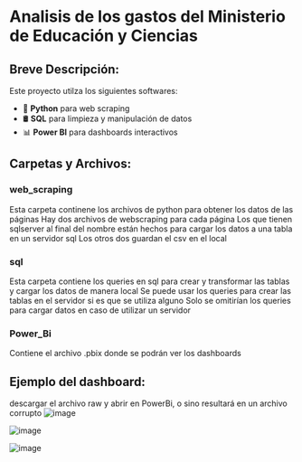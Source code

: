 # Analisis de los gastos del Ministerio de Educación y Ciencias
## Breve Descripción:
Este proyecto utilza los siguientes softwares:
- 🐍 **Python** para web scraping
- 🛢️ **SQL** para limpieza y manipulación de datos
- 📊 **Power BI** para dashboards interactivos

## Carpetas y Archivos:
### web_scraping
Esta carpeta continene los archivos de python para obtener los datos de las páginas
Hay dos archivos de webscraping para cada página
Los que tienen sqlserver al final del nombre están hechos para cargar los datos a una tabla en un servidor sql
Los otros dos guardan el csv en el local

### sql
Esta carpeta contiene los queries en sql para crear y transformar las tablas y cargar los datos de manera local
Se puede usar los queries para crear las tablas en el servidor si es que se utiliza alguno
Solo se omitirían los queries para cargar datos en caso de utilizar un servidor 

### Power_Bi
Contiene el archivo .pbix donde se podrán ver los dashboards

## Ejemplo del dashboard: 
descargar el archivo raw y abrir en PowerBi, o sino resultará en un archivo corrupto
![image](https://github.com/user-attachments/assets/1755a92f-df4e-48aa-ba22-42cc160b3b06)

![image](https://github.com/user-attachments/assets/04271308-1f6b-4613-9b9c-c3f3cfaca9a4)

![image](https://github.com/user-attachments/assets/73ce7a38-cbab-4e3b-aac8-c4018972bd34)

